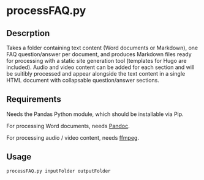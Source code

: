 # processFAQ.py

## Descrption
Takes a folder containing text content (Word documents or Markdown), one FAQ question/answer per document, and produces Markdown files ready for processing with a static site generation tool (templates for Hugo are included). Audio and video content can be added for each section and will be suitibly processed and appear alongside the text content in a single HTML document with collapsable question/answer sections.

## Requirements
Needs the Pandas Python module, which should be installable via Pip.

For processing Word documents, needs [Pandoc](https://pandoc.org/).

For processing audio / video content, needs [ffmpeg](https://www.ffmpeg.org/).

## Usage

```
processFAQ.py inputFolder outputFolder
```
